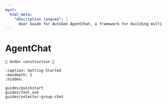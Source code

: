 ```yaml
---
myst:
  html_meta:
    "description lang=en": |
      User Guide for AutoGen AgentChat, a framework for building multi-agent applications with AI agents.
---
```


# AgentChat

```{warning}
🚧 Under construction 🚧
```

```{toctree}
:caption: Getting Started
:maxdepth: 1
:hidden:

guides/quickstart
guides/tool_use
guides/selector-group-chat
```
